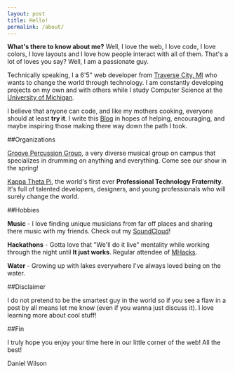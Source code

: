 ```yaml
---
layout: post
title: Hello!
permalink: /about/
---
```


**What's there to know about me?** Well, I love the web, I love code, I love colors, I love layouts and I love how people interact with all of them. That's a lot of loves you say? Well, I am a passionate guy.

Technically speaking, I a 6'5" web developer from [Traverse City, MI](http://traversecity.com) who wants to change the world through technology. I am constantly developing projects on my own and with others while I study Computer Science at the [University of Michigan](http://umich.edu).

I believe that anyone can code, and like my mothers cooking, everyone should at least **try it**. I write this [Blog](http://daniellytle.github.io/blog) in hopes of helping, encouraging, and maybe inspiring those making there way down the path I took. 

##Organizations

[Groove Percussion Group](http://umuac.org/groove/), a very diverse musical group on campus that specializes in drumming on anything and everything. Come see our show in the spring!

[Kappa Theta Pi](http://kappathetapi.com), the world's first ever **Professional Technology Fraternity**. It's full of talented developers, designers, and young professionals who will surely change the world.

##Hobbies

**Music** - I love finding unique musicians from far off places and sharing there music with my friends. Check out my [SoundCloud](http://soundcloud.com/danielwilsonmusic)!

**Hackathons** - Gotta love that "We'll do it live" mentality while working through the night until **It just works**. Regular attendee of [MHacks](http://mhacks.org).

**Water** - Growing up with lakes everywhere I've always loved being on the water.

##Disclaimer

I do not pretend to be the smartest guy in the world so if you see a flaw in a post by all means let me know (even if you wanna just discuss it). I love learning more about cool stuff!

##Fin

I truly hope you enjoy your time here in our little corner of the web! All the best!

Daniel Wilson

